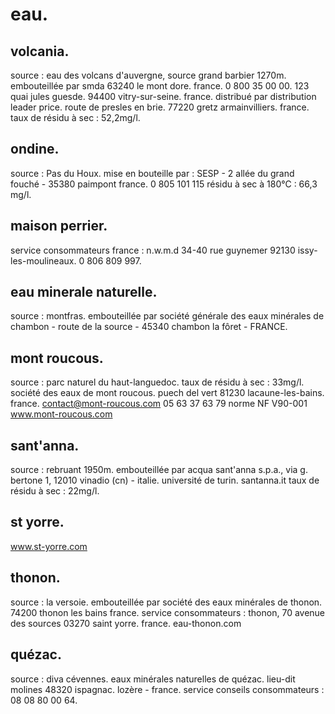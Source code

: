 # eau.

## volcania.
source : eau des volcans d'auvergne, source grand barbier 1270m.
embouteillée par smda 63240 le mont dore.
france.
0 800 35 00 00.
123 quai jules guesde.
94400 vitry-sur-seine.
france.
distribué par distribution leader price.
route de presles en brie.
77220 gretz armainvilliers.
france.
taux de résidu à sec : 52,2mg/l.

## ondine.
source : Pas du Houx.
mise en bouteille par : SESP - 2 allée du grand fouché - 35380 paimpont france.
0 805 101 115
résidu à sec à 180°C : 66,3 mg/l.

## maison perrier.

service consommateurs france : n.w.m.d 34-40 rue guynemer 92130 issy-les-moulineaux.
0 806 809 997.

## eau minerale naturelle.

source : montfras.
embouteillée par société générale des eaux minérales de chambon - route de la source - 45340 chambon la fôret - FRANCE.

## mont roucous.

source : parc naturel du haut-languedoc.
taux de résidu à sec : 33mg/l.
société des eaux de mont roucous.
puech del vert 81230 lacaune-les-bains.
france.
contact@mont-roucous.com
05 63 37 63 79
norme NF V90-001
www.mont-roucous.com

## sant'anna.

source : rebruant 1950m.
embouteillée par acqua sant'anna s.p.a., via g. bertone 1, 12010 vinadio (cn) - italie.
université de turin.
santanna.it
taux de résidu à sec : 22mg/l.

## st yorre.
www.st-yorre.com

## thonon.

source : la versoie.
embouteillée par société des eaux minérales de thonon.
74200 thonon les bains
france.
service consommateurs :
thonon,
70 avenue des sources 03270 saint yorre.
france.
eau-thonon.com

## quézac.

source : diva cévennes.
eaux minérales naturelles de quézac.
lieu-dit molines 48320 ispagnac.
lozère - france.
service conseils consommateurs : 08 08 80 00 64.
